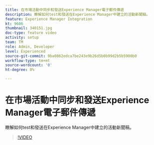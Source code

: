 ```yaml
---
title: 在市場活動中同步和發送Experience Manager電子郵件傳遞
description: 瞭解如何test和發送在Experience Manager中建立的活動新聞稿。
feature: Experience Manager Integration
kt: 9606
thumbnail: 340151.jpg
doc-type: feature video
activity: setup
team: TM
role: Admin, Developer
level: Experienced
source-git-commit: 9ba0862edca7be243e9b26d5b0b99d2b5b5900b0
workflow-type: tm+mt
source-wordcount: '0'
ht-degree: 0%

---
```


# 在市場活動中同步和發送Experience Manager電子郵件傳遞

瞭解如何test和發送在Experience Manager中建立的活動新聞稿。

>[!VIDEO](https://video.tv.adobe.com/v/340151?quality=12)
